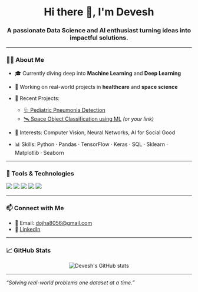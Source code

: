 <h1 align="center">Hi there 👋, I'm Devesh</h1>
<h3 align="center">A passionate Data Science and AI enthusiast turning ideas into impactful solutions.</h3>

---

### 👨‍💻 About Me

- 🎓 Currently diving deep into **Machine Learning** and **Deep Learning**  
- 🚀 Working on real-world projects in **healthcare** and **space science**
- 📂 Recent Projects:
  - [🩺 Pediatric Pneumonia Detection](https://github.com/Devesh0508/Pediatric-Pneumonia-Detection)
  - [🛰️ Space Object Classification using ML](https://github.com/Devesh0508/space-object-classification) *(or your link)*

- 🧠 Interests: Computer Vision, Neural Networks, AI for Social Good  
- 📊 Skills: Python · Pandas · TensorFlow · Keras · SQL · Sklearn · Matplotlib · Seaborn

---

### 🔧 Tools & Technologies

<p align="left">
  <img src="https://img.shields.io/badge/Python-3670A0?style=for-the-badge&logo=python&logoColor=ffdd54"/>
  <img src="https://img.shields.io/badge/TensorFlow-FF6F00?style=for-the-badge&logo=tensorflow&logoColor=white"/>
  <img src="https://img.shields.io/badge/Keras-D00000?style=for-the-badge&logo=keras&logoColor=white"/>
  <img src="https://img.shields.io/badge/Jupyter-F37626?style=for-the-badge&logo=jupyter&logoColor=white"/>
  <img src="https://img.shields.io/badge/SQL-025E8C?style=for-the-badge&logo=postgresql&logoColor=white"/>
</p>

---

### 📫 Connect with Me

- 📧 Email: dojha8056@gmail.com  
- 💼 [LinkedIn]((https://www.linkedin.com/in/devesh-ojha-601068222/))
  

---

### 📈 GitHub Stats

<p align="center">
  <img src="https://github-readme-stats.vercel.app/api?username=Devesh0508&show_icons=true&theme=tokyonight" alt="Devesh's GitHub stats" />
</p>

---

*“Solving real-world problems one dataset at a time.”*


